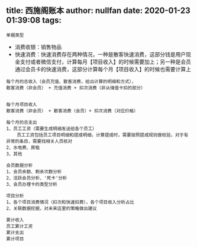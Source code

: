 title: 西施阁账本
author: nullfan
date: 2020-01-23 01:39:08
tags:
---
```
单据类型
```
* 消费收银：销售物品  
* 快速消费：快速消费存在两种情况，一种是散客快速消费，这部分钱是用户现金支付或者微信支付，计算每月【项目收入】的时候需要加上；另一种是会员通过会员卡的快速消费，这部分计算每个月【项目收入】的时候也需要计算上
  
  
```
每个月的总收入（会员充值、散客消费，给出计算的明细和方式），
散客消费（非会员） + 充值消费 + 扣次消费（非从储值卡扣的部分）


每个月项目收入
散客消费（非会员） + 散客消费（会员）+ 扣次消费（对应价格）
```

```
每个月的总支出
1、员工工资（需要生成明细发送给各个员工）
	员工工资包括员工项目明细和提成明细，计算提成时，需要按照提成规则做校验，对于有异常的条目，需要找相关人员核对
2、水电费、房租
3、其他
```

```
会员数据分析
1、会员余额、剩余次数分析
2、活跃会员分析、'死卡'分析
3、会员办理卡的类型分析
```

```
项目分析  
1、各个项目消费情况（扣次和快速扣费），各个项目收入分析占比
2、关联数据挖掘，对未来店里的策略做出建议
```

```
累计收入
员工累计工资
累计支出
累计项目
```